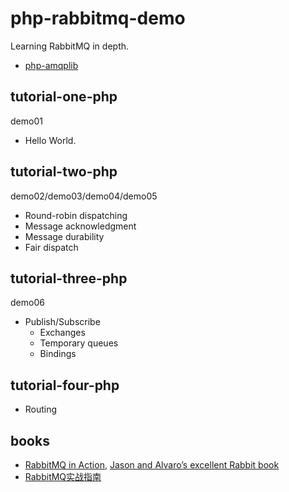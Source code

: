 # php-rabbitmq-demo

Learning RabbitMQ in depth.

- [php-amqplib](https://github.com/php-amqplib/php-amqplib)

## tutorial-one-php

demo01

- Hello World.

## tutorial-two-php

demo02/demo03/demo04/demo05

- Round-robin dispatching
- Message acknowledgment
- Message durability
- Fair dispatch

## tutorial-three-php

demo06

- Publish/Subscribe
    - Exchanges
    - Temporary queues
    - Bindings

## tutorial-four-php

- Routing

## books

- [RabbitMQ in Action](https://www.manning.com/books/rabbitmq-in-action), [Jason and Alvaro’s excellent Rabbit book](http://www.rabbitmq.com/blog/2012/05/29/jason-and-alvaros-excellent-rabbit-book/)
- [RabbitMQ实战指南](https://www.amazon.cn/dp/B077MQC3KM)

